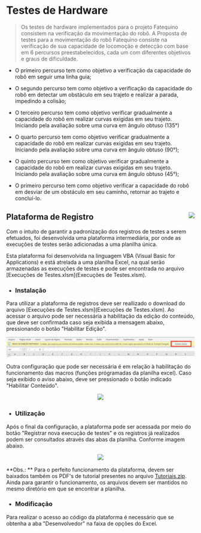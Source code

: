 # Testes de Hardware

> Os testes de hardware implementados para o projeto Fatequino consistem na verificação da movimentação do robô.
A Proposta de testes para a movimentação do robô Fatequino consiste na verificação de sua capacidade de locomoção e detecção com base em 6 percursos preestabelecidos, cada um com diferentes objetivos e graus de dificuldade.

* O primeiro percurso tem como objetivo a verificação da capacidade do robô em seguir uma linha guia;

* O segundo percurso tem como objetivo a verificação da capacidade do robô em detectar um obstáculo em seu trajeto e realizar a parada, impedindo a colisão;

* O terceiro percurso tem como objetivo verificar gradualmente a capacidade do robô em realizar curvas exigidas em seu trajeto. Iniciando pela avaliação sobre uma curva em ângulo obtuso (135°)

* O quarto percurso tem como objetivo verificar gradualmente a capacidade do robô em realizar curvas exigidas em seu trajeto. Iniciando pela avaliação sobre uma curva em ângulo obtuso (90°);

* O quinto percurso tem como objetivo verificar gradualmente a capacidade do robô em realizar curvas exigidas em seu trajeto. Iniciando pela avaliação sobre uma curva em ângulo obtuso (45°);

* O primeiro percurso tem como objetivo verificar a capacidade do robô em desviar de um obstáculo em seu caminho, retornar ao trajeto e concluí-lo.

## Plataforma de Registro <img src="https://img.icons8.com/color/48/000000/ms-excel.png" align="right" height="50px"/>


Com o intuito de garantir a padronização dos registros de testes a serem efetuados, foi desenvolvida uma plataforma intermediária, por onde as execuções de testes serão adicionadas a uma planilha única.

Esta plataforma foi desenvolvida na linguagem VBA (Visual Basic for Applications) e está atrelada a uma planilha Excel, na qual serão armazenadas as execuções de testes e pode ser encontrada no arquivo [Execuções de Testes.xlsm](Execuções de Testes.xlsm).

- ### Instalação

Para utilizar a plataforma de registros deve ser reallizado o download do arquivo [Execuções de Testes.xlsm](Execuções de Testes.xlsm). Ao acessar o arquivo pode ser necessária a habilitação da edição do conteúdo, que deve ser confirmada caso seja exibida a mensagem abaixo, pressionando o botão "Habilitar Edição".

<p align="center">
  <img src="mdfiles/HabilitarEdicao.png"/> 
</p>

Outra configuração que pode ser necessária é em relação à habilitação do funcionamento das macros (funções prógramadas da planilha excel).
Caso seja exibido o aviso abaixo, deve ser pressionado o botão indicado "Habilitar Conteúdo".

<p align="center">
  <img src="mdfiles/HabilitarConteúdo.png"/> 
</p>

- ### Utilização

Após o final da configuração, a plataforma pode ser acessada por meio do botão "Registrar nova execução de testes" e os registros já realizados podem ser consultados através das abas da planilha. Conforme imagem abaixo.

<p align="center">
  <img src="mdfiles/BotaoAbas.png"/> 
</p>

**Obs.: ** Para o perfeito funcionamento da plataforma, devem ser baixados também os PDF's de tutorial presentes no arquivo [Tutoriais.zip](Tutoriais.zip). Ainda para garantir o funcionamento, os arquivos devem ser mantidos no mesmo diretório em que se encontrar a planilha.

- ### Modificação

Para realizar o acesso ao código da plataforma é necessário que se obtenha a aba "Desenvolvedor" na faixa de opções do Excel.
